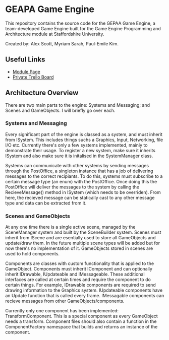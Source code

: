# GEAPA Game Engine #

This repository contains the source code for the GEPAA Game Engine, a team-developed Game Engine built for the Game Engine Programming and Architecture
module at Staffordshire University. 

Created by: Alex Scott, Myriam Sarah, Paul-Emile Kim.

## Useful Links ##

* [Module Page](http://www.staffs.ac.uk/current/student/modules/showmodule.php?code=COSE70635)
* [Private Trello Board](https://trello.com/b/jZPgM3R2/gepaa-group-1)

## Architecture Overview ##
There are two main parts to the engine: Systems and Messaging; and Scenes and GameObjects. I will briefly go over each.

### Systems and Messaging ###
Every significant part of the engine is classed as a system, and must inherit from ISystem. This includes things suchs a Graphics, Input, Networking,
file I/O etc. Currently there's only a few systems implemented, mainly to demonstrate their usage. To register a new system, make sure it inherits ISystem
and also make sure it is initalised in the SystemManager class. 

Systems can communicate with other systems by sending messages through the PostOffice, a singleton instance that has a job of delivering messages to
the correct recipiants. To do this, systems must subscribe to a certain message type (an enum) with the PostOffice. Once doing this the PostOffice
will deliver the messages to the system by calling the RecieveMessage() method in ISystem (which needs to be overriden). From here, the recieved
message can be statically cast to any other message type and data can be extracted from it.

### Scenes and GameObjects ###
At any one time there is a single active scene, managed by the SceneManager system and built by the SceneBuilder system. Scenes must inherit from IScene
and are esentially used to store all GameObjects and update/draw them. In the future multiple scene types will be added but for now there's no implementation
of it. GameObjects stored in scenes are used to hold components. 

Components are classes with custom functionality that is applied to the GameObject. Components must inherit IComponent and can optionally inherit 
IDrawable, IUpdateable and IMessageable. These additional interfaces are called at certain times and require the component to do certain things. 
For example, IDrawable components are required to send drawing information to the Graphics system. IUpdateable components have an Update function 
that is called every frame. IMessagable components can recieve messages from other GameObjects/components. 

Currently only one component has been implemented: TransformComponent. This is a special component as every GameObject needs a transform. Component files
should also contain a function in the ComponentFactory namespace that builds and returns an instance of the component.